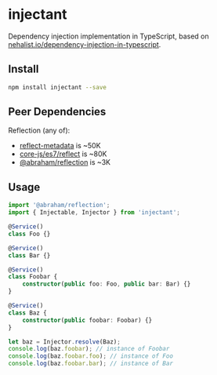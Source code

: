 # injectant

Dependency injection implementation in TypeScript,
based on [nehalist.io/dependency-injection-in-typescript](https://nehalist.io/dependency-injection-in-typescript).

## Install

```sh
npm install injectant --save
```

## Peer Dependencies

Reflection (any of):

-   [reflect-metadata](https://github.com/rbuckton/reflect-metadata) is ~50K
-   [core-js/es7/reflect](https://github.com/zloirock/core-js) is ~80K
-   [@abraham/reflection](https://github.com/abraham/reflection) is ~3K

## Usage

```ts
import '@abraham/reflection';
import { Injectable, Injector } from 'injectant';

@Service()
class Foo {}

@Service()
class Bar {}

@Service()
class Foobar {
    constructor(public foo: Foo, public bar: Bar) {}
}

@Service()
class Baz {
    constructor(public foobar: Foobar) {}
}

let baz = Injector.resolve(Baz);
console.log(baz.foobar); // instance of Foobar
console.log(baz.foobar.foo); // instance of Foo
console.log(baz.foobar.bar); // instance of Bar
```
